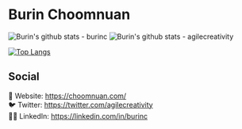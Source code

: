 # Burin Choomnuan

![Burin's github stats - burinc](https://github-readme-stats.vercel.app/api?username=burinc&show_icons=true&theme=nightowl)
![Burin's github stats - agilecreativity](https://github-readme-stats.vercel.app/api?username=agilecreativity&show_icons=true&theme=nightowl)

[![Top Langs](https://github-readme-stats.vercel.app/api/top-langs/?username=burinc&theme=nightowl&hide=html,css&langs_count=7)](https://github.com/anuraghazra/github-readme-stats)

## Social

🔗 Website: https://choomnuan.com/<br/>
🐦 Twitter: https://twitter.com/agilecreativity<br/>
👨‍💼 LinkedIn: https://linkedin.com/in/burinc<br/>
